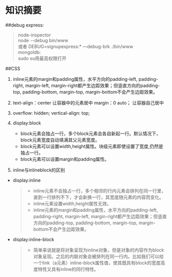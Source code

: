 # 知识摘要

##debug express:

>node-inspector  
node --debug bin/www   
或者 DEBUG=signupexpress:* —debug-brk ./bin/www   
mongoldb:  
sudo su用最高权限打开



##CSS

1.  inline元素的margin和padding属性，水平方向的padding-left, padding-right, margin-left, margin-right都产生边距效果；但竖直方向的padding-top, padding-bottom, margin-top, margin-bottom不会产生边距效果。
2. text-align：center 让容器中的元素居中                        margin：0 auto； 让容器自己居中
3. overflow: hidden;
	vertical-align: top; 
4. display:block
    - block元素会独占一行，多个block元素会各自新起一行。默认情况下，block元素宽度自动填满其父元素宽度。
    - block元素可以设置width,height属性。块级元素即使设置了宽度,仍然是独占一行。
    - block元素可以设置margin和padding属性。

5. inline与inlineblock的区别

- display:inline

    > - inline元素不会独占一行，多个相邻的行内元素会排列在同一行里，直到一行排列不下，才会新换一行，其宽度随元素的内容而变化。
    > - inline元素设置width,height属性无效。
    > - inline元素的margin和padding属性，水平方向的padding-left, padding-right, margin-left, margin-right都产生边距效果；但竖直方向的padding-top, padding-bottom, margin-top, margin-bottom不会产生边距效果。

- display:inline-block

    > - 简单来说就是将对象呈现为inline对象，但是对象的内容作为block对象呈现。之后的内联对象会被排列在同一行内。比如我们可以给一个link（a元素）inline-block属性值，使其既具有block的宽度高度特性又具有inline的同行特性。
